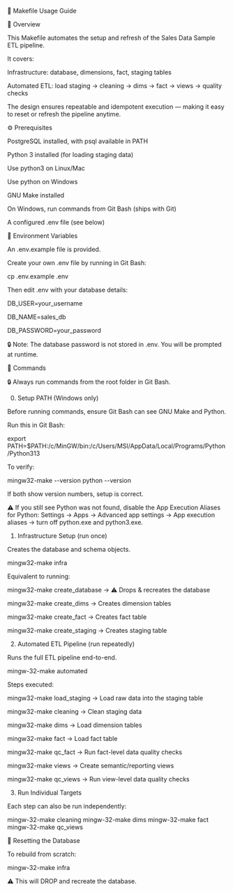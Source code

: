 📘 Makefile Usage Guide

📌 Overview

This Makefile automates the setup and refresh of the Sales Data Sample ETL pipeline.

It covers:

Infrastructure: database, dimensions, fact, staging tables

Automated ETL: load staging → cleaning → dims → fact → views → quality checks

The design ensures repeatable and idempotent execution — making it easy to reset or refresh the pipeline anytime.

⚙️ Prerequisites

PostgreSQL installed, with psql available in PATH

Python 3 installed (for loading staging data)

Use python3 on Linux/Mac

Use python on Windows

GNU Make installed

On Windows, run commands from Git Bash (ships with Git)

A configured .env file (see below)

📝 Environment Variables

An .env.example file is provided.

Create your own .env file by running in Git Bash:

cp .env.example .env


Then edit .env with your database details:

DB_USER=your_username

DB_NAME=sales_db

DB_PASSWORD=your_password


🔒 Note: The database password is not stored in .env. You will be prompted at runtime.

🚀 Commands

🔒 Always run commands from the root folder in Git Bash.

0. Setup PATH (Windows only)

Before running commands, ensure Git Bash can see GNU Make and Python.

Run this in Git Bash:

export PATH=$PATH:/c/MinGW/bin:/c/Users/MSI/AppData/Local/Programs/Python/Python313


To verify:

mingw32-make --version
python --version


If both show version numbers, setup is correct.

⚠️ If you still see Python was not found, disable the App Execution Aliases for Python:
Settings → Apps → Advanced app settings → App execution aliases → turn off python.exe and python3.exe.


1. Infrastructure Setup (run once)

Creates the database and schema objects.

mingw32-make infra


Equivalent to running:

mingw32-make create_database → ⚠️ Drops & recreates the database

mingw32-make create_dims → Creates dimension tables

mingw32-make create_fact → Creates fact table

mingw32-make create_staging → Creates staging table


2. Automated ETL Pipeline (run repeatedly)

Runs the full ETL pipeline end-to-end.

mingw-32-make automated


Steps executed:

mingw32-make load_staging → Load raw data into the staging table

mingw32-make cleaning → Clean staging data

mingw32-make dims → Load dimension tables

mingw32-make fact → Load fact table

mingw32-make qc_fact → Run fact-level data quality checks

mingw32-make views → Create semantic/reporting views

mingw32-make qc_views → Run view-level data quality checks

3. Run Individual Targets

Each step can also be run independently:

mingw-32-make cleaning
mingw-32-make dims
mingw-32-make fact
mingw-32-make qc_views

🧹 Resetting the Database

To rebuild from scratch:

mingw-32-make infra

⚠️ This will DROP and recreate the database.